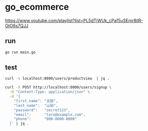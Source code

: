 # go_ecommerce
https://www.youtube.com/playlist?list=PL5dTjWUk_cPaf5uSEmr8ilR-GtO6s7QJJ

## run

```bash
go run main.go
```

## test

```bash
curl -s localhost:8000/users/productview  | jq .

curl -X POST http://localhost:8000/users/signup \
  -H "Content-Type: application/json" \
  -d '{
    "first_name": "太郎",
    "last_name":  "山田",
    "password":   "secret123",
    "email":      "taro@example.com",
    "phone":      "000-0000-0000"
  }' | jq .
```
